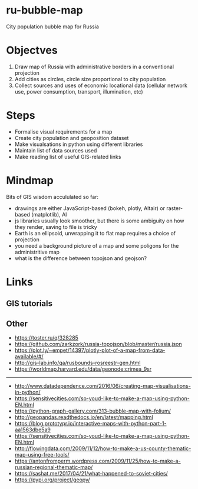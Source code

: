 # ru-bubble-map
City population bubble map for Russia

Objectves
=========

1. Draw map of Russia with administrative borders in a conventional projection
2. Add cities as circles, circle size proportional to city population 
3. Collect sources and uses of economic locational data (cellular network use, 
   power consumption, transport, illumination, etc) 

   
Steps
=====   
   
- Formalise visual requirements for a map 
- Create city population and geoposition dataset 
- Make visualsations in python using different libraries
- Maintain list of data sources used 
- Make reading list of useful GIS-related links 

Mindmap
=======

Bits of GIS wisdom accululated so far:

- drawings are either JavaScript-based (bokeh, plotly, Altair) or raster-based (matplotlib), Al
- js libraries usually look smoother, but there is some ambiguity on how they render, saving to file is tricky
- Earth is an ellipsoid, unwrapping it to flat map requires a choice of projection
- you need a background picture of a map and some poligons for the administritive map
- what is the difference between topojson and geojson?



Links
=====

GIS tutorials
-------------


Other
-----

- https://toster.ru/q/328285
- https://github.com/zarkzork/russia-topojson/blob/master/russia.json
- https://plot.ly/~empet/14397/plotly-plot-of-a-map-from-data-available/#/
- http://gis-lab.info/qa/rusbounds-rosreestr-gen.html
- https://worldmap.harvard.edu/data/geonode:crimea_9sr

----------

- http://www.datadependence.com/2016/06/creating-map-visualisations-in-python/
- https://sensitivecities.com/so-youd-like-to-make-a-map-using-python-EN.html
- https://python-graph-gallery.com/313-bubble-map-with-folium/
- http://geopandas.readthedocs.io/en/latest/mapping.html
- https://blog.prototypr.io/interactive-maps-with-python-part-1-aa1563dbe5a9
- https://sensitivecities.com/so-youd-like-to-make-a-map-using-python-EN.html
- http://flowingdata.com/2009/11/12/how-to-make-a-us-county-thematic-map-using-free-tools/
- https://antonfromperm.wordpress.com/2009/11/25/how-to-make-a-russian-regional-thematic-map/
- https://sashat.me/2017/04/21/what-happened-to-soviet-cities/
- https://pypi.org/project/geopy/
